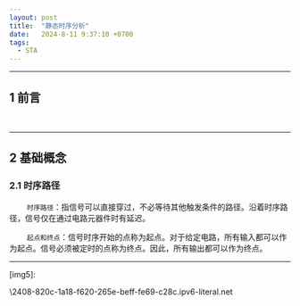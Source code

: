 ```yaml
---
layout: post
title:  "静态时序分析"
date:   2024-8-11 9:37:10 +0700
tags:
  - STA
---
```


-------

## 1 前言

&#160; &#160; &#160; &#160; 

----

## 2 基础概念

### 2.1 时序路径

&#160; &#160; &#160; &#160; `时序路径`：指信号可以直接穿过，不必等待其他触发条件的路径。沿着时序路径，信号仅在通过电路元器件时有延迟。

&#160; &#160; &#160; &#160; `起点和终点`：信号时序开始的点称为起点。对于给定电路，所有输入都可以作为起点。信号必须被定时的点称为终点。因此，所有输出都可以作为终点。



----

[img1]:
[img2]:
[img3]:
[img4]:
[img5]:

\\2408-820c-1a18-f620-265e-beff-fe69-c28c.ipv6-literal.net
